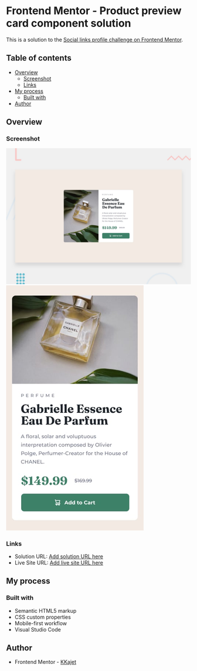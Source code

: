 # Frontend Mentor - Product preview card component solution

This is a solution to the [Social links profile challenge on Frontend Mentor](https://www.frontendmentor.io/challenges/product-preview-card-component-GO7UmttRfa).

## Table of contents

- [Overview](#overview)
  - [Screenshot](#screenshot)
  - [Links](#links)
- [My process](#my-process)
  - [Built with](#built-with)
- [Author](#author)

## Overview

### Screenshot

![](./design/desktop-preview.jpg)
![](./design/mobile-design.jpg)

### Links

- Solution URL: [Add solution URL here](https://github.com/KKajet/ft-social-links-profile)
- Live Site URL: [Add live site URL here](https://frontend-mentor-social-links-profile-six.vercel.app/)

## My process

### Built with

- Semantic HTML5 markup
- CSS custom properties
- Mobile-first workflow
- Visual Studio Code

## Author

- Frontend Mentor - [KKajet](https://www.frontendmentor.io/profile/KKajet)
